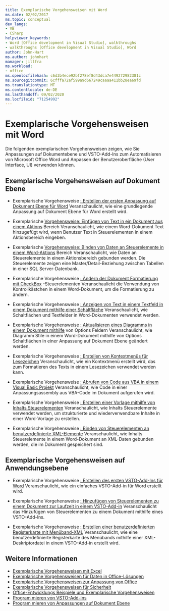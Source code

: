 ```yaml
---
title: Exemplarische Vorgehensweisen mit Word
ms.date: 02/02/2017
ms.topic: conceptual
dev_langs:
- VB
- CSharp
helpviewer_keywords:
- Word [Office development in Visual Studio], walkthroughs
- walkthroughs [Office development in Visual Studio], Word
author: John-Hart
ms.author: johnhart
manager: jillfra
ms.workload:
- office
ms.openlocfilehash: c6d3b4ece92bf278ef8d43dca7e449272982381c
ms.sourcegitcommit: 6cfffa72af599a9d667249caaaa411bb28ea69fd
ms.translationtype: MT
ms.contentlocale: de-DE
ms.lasthandoff: 09/02/2020
ms.locfileid: "71254992"
---
```

# <a name="walkthroughs-using-word"></a>Exemplarische Vorgehensweisen mit Word
  Die folgenden exemplarischen Vorgehensweisen zeigen, wie Sie Anpassungen auf Dokumentebene und VSTO-Add-Ins zum Automatisieren von Microsoft Office Word und Anpassen der Benutzeroberfläche (User Interface, UI) verwenden können.

## <a name="document-level-walkthroughs"></a>Exemplarische Vorgehensweisen auf Dokument Ebene
- Exemplarische Vorgehensweise [: Erstellen der ersten Anpassung auf Dokument Ebene für Word](../vsto/walkthrough-creating-your-first-document-level-customization-for-word.md) Veranschaulicht, wie eine grundlegende Anpassung auf Dokument Ebene für Word erstellt wird.

- Exemplarische [Vorgehensweise: Einfügen von Text in ein Dokument aus einem Aktions](../vsto/walkthrough-inserting-text-into-a-document-from-an-actions-pane.md) Bereich Veranschaulicht, wie einem Word-Dokument Text hinzugefügt wird, wenn Benutzer Text in Steuerelementen in einem Aktionsbereich eingeben.

- Exemplarische [Vorgehensweise: Binden von Daten an Steuerelemente in einem Word-Aktions](../vsto/walkthrough-binding-data-to-controls-on-a-word-actions-pane.md) Bereich Veranschaulicht, wie Daten an Steuerelemente in einem Aktionsbereich gebunden werden. Die Steuerelemente zeigen eine Master/Detail-Beziehung zwischen Tabellen in einer SQL Server-Datenbank.

- Exemplarische Vorgehensweise [: Ändern der Dokument Formatierung mit CheckBox](../vsto/walkthrough-changing-document-formatting-using-checkbox-controls.md) -Steuerelementen Veranschaulicht die Verwendung von Kontrollkästchen in einem Word-Dokument, um die Formatierung zu ändern.

- Exemplarische Vorgehensweise [: Anzeigen von Text in einem Textfeld in einem Dokument mithilfe einer Schaltfläche](../vsto/walkthrough-displaying-text-in-a-text-box-in-a-document-using-a-button.md) Veranschaulicht, wie Schaltflächen und Textfelder in Word-Dokumenten verwendet werden.

- Exemplarische Vorgehensweise [: Aktualisieren eines Diagramms in einem Dokument mithilfe](../vsto/walkthrough-updating-a-chart-in-a-document-using-radio-buttons.md) von Options Feldern Veranschaulicht, wie Diagramm Stile in einem Word-Dokument mithilfe von Options Schaltflächen in einer Anpassung auf Dokument Ebene geändert werden.

- Exemplarische Vorgehensweise [: Erstellen von Kontextmenüs für Lesezeichen](../vsto/walkthrough-creating-shortcut-menus-for-bookmarks.md) Veranschaulicht, wie ein Kontextmenü erstellt wird, das zum Formatieren des Texts in einem Lesezeichen verwendet werden kann.

- Exemplarische Vorgehensweise [: Abrufen von Code aus VBA in einem Visual Basic Projekt](../vsto/walkthrough-calling-code-from-vba-in-a-visual-basic-project.md) Veranschaulicht, wie Code in einer Anpassungsassembly aus VBA-Code im Dokument aufgerufen wird.

- Exemplarische Vorgehensweise [: Erstellen einer Vorlage mithilfe von Inhalts Steuerelementen](../vsto/walkthrough-creating-a-template-by-using-content-controls.md) Veranschaulicht, wie Inhalts Steuerelemente verwendet werden, um strukturierte und wiederverwendbare Inhalte in einer Word-Vorlage zu erstellen.

- Exemplarische Vorgehensweise [: Binden von Steuerelementen an benutzerdefinierte XML-Elemente](../vsto/walkthrough-binding-content-controls-to-custom-xml-parts.md) Veranschaulicht, wie Inhalts Steuerelemente in einem Word-Dokument an XML-Daten gebunden werden, die im Dokument gespeichert sind.

## <a name="application-level-walkthroughs"></a>Exemplarische Vorgehensweisen auf Anwendungsebene
- Exemplarische Vorgehensweise [: Erstellen des ersten VSTO-Add-Ins für Word](../vsto/walkthrough-creating-your-first-vsto-add-in-for-word.md) Veranschaulicht, wie ein einfaches VSTO-Add-in für Word erstellt wird.

- Exemplarische Vorgehensweise [: Hinzufügen von Steuerelementen zu einem Dokument zur Laufzeit in einem VSTO-Add-in](../vsto/walkthrough-adding-controls-to-a-document-at-run-time-in-a-vsto-add-in.md) Veranschaulicht das Hinzufügen von Steuerelementen zu einem Dokument mithilfe eines VSTO-Add-Ins.

- Exemplarische Vorgehensweise [: Erstellen einer benutzerdefinierten Registerkarte mit Menüband-XML](../vsto/walkthrough-creating-a-custom-tab-by-using-ribbon-xml.md) Veranschaulicht, wie eine benutzerdefinierte Registerkarte des Menübands mithilfe einer XML-Deskriptordatei in einem VSTO-Add-in erstellt wird.

## <a name="see-also"></a>Weitere Informationen
- [Exemplarische Vorgehensweisen mit Excel](../vsto/walkthroughs-using-excel.md)
- [Exemplarische Vorgehensweisen für Daten in Office-Lösungen](../vsto/data-in-office-solutions-walkthroughs.md)
- [Exemplarische Vorgehensweisen zur Anpassung von Office](../vsto/office-ui-customization-walkthroughs.md)
- [Exemplarische Vorgehensweisen für Sicherheit](../vsto/security-and-deployment-walkthroughs.md)
- [Office-Entwicklungs Beispiele und Exemplarische Vorgehensweisen](../vsto/office-development-samples-and-walkthroughs.md)
- [Program mieren von VSTO-Add-ins](../vsto/programming-vsto-add-ins.md)
- [Program mieren von Anpassungen auf Dokument Ebene](../vsto/programming-document-level-customizations.md)
